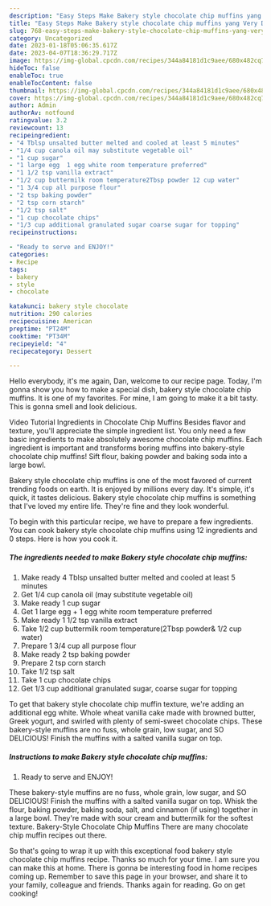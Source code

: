 ```yaml
---
description: "Easy Steps Make Bakery style chocolate chip muffins yang Very Delicious}"
title: "Easy Steps Make Bakery style chocolate chip muffins yang Very Delicious}"
slug: 768-easy-steps-make-bakery-style-chocolate-chip-muffins-yang-very-delicious
category: Uncategorized
date: 2023-01-18T05:06:35.617Z
date: 2023-04-07T18:36:29.717Z
image: https://img-global.cpcdn.com/recipes/344a84181d1c9aee/680x482cq70/bakery-style-chocolate-chip-muffins-recipe-main-photo.jpg
hideToc: false
enableToc: true
enableTocContent: false
thumbnail: https://img-global.cpcdn.com/recipes/344a84181d1c9aee/680x482cq70/bakery-style-chocolate-chip-muffins-recipe-main-photo.jpg
cover: https://img-global.cpcdn.com/recipes/344a84181d1c9aee/680x482cq70/bakery-style-chocolate-chip-muffins-recipe-main-photo.jpg
author: Admin
authorAv: notfound
ratingvalue: 3.2
reviewcount: 13
recipeingredient:
- "4 Tblsp unsalted butter melted and cooled at least 5 minutes"
- "1/4 cup canola oil may substitute vegetable oil"
- "1 cup sugar"
- "1 large egg  1 egg white room temperature preferred"
- "1 1/2 tsp vanilla extract"
- "1/2 cup buttermilk room temperature2Tbsp powder 12 cup water"
- "1 3/4 cup all purpose flour"
- "2 tsp baking powder"
- "2 tsp corn starch"
- "1/2 tsp salt"
- "1 cup chocolate chips"
- "1/3 cup additional granulated sugar coarse sugar for topping"
recipeinstructions:

- "Ready to serve and ENJOY!"
categories:
- Recipe
tags:
- bakery
- style
- chocolate

katakunci: bakery style chocolate 
nutrition: 290 calories
recipecuisine: American
preptime: "PT24M"
cooktime: "PT34M"
recipeyield: "4"
recipecategory: Dessert

---
```



Hello everybody, it's me again, Dan, welcome to our recipe page. Today, I'm gonna show you how to make a special dish, bakery style chocolate chip muffins. It is one of my favorites. For mine, I am going to make it a bit tasty. This is gonna smell and look delicious.

Video Tutorial Ingredients in Chocolate Chip Muffins Besides flavor and texture, you&#39;ll appreciate the simple ingredient list. You only need a few basic ingredients to make absolutely awesome chocolate chip muffins. Each ingredient is important and transforms boring muffins into bakery-style chocolate chip muffins! Sift flour, baking powder and baking soda into a large bowl.

Bakery style chocolate chip muffins is one of the most favored of current trending foods on earth. It is enjoyed by millions every day. It's simple, it's quick, it tastes delicious. Bakery style chocolate chip muffins is something that I've loved my entire life. They're fine and they look wonderful.


To begin with this particular recipe, we have to prepare a few ingredients. You can cook bakery style chocolate chip muffins using 12 ingredients and 0 steps. Here is how you cook it.

<!--inarticleads1-->

##### The ingredients needed to make Bakery style chocolate chip muffins:

1. Make ready 4 Tblsp unsalted butter melted and cooled at least 5 minutes
1. Get 1/4 cup canola oil (may substitute vegetable oil)
1. Make ready 1 cup sugar
1. Get 1 large egg + 1 egg white room temperature preferred
1. Make ready 1 1/2 tsp vanilla extract
1. Take 1/2 cup buttermilk room temperature(2Tbsp powder&amp; 1/2 cup water)
1. Prepare 1 3/4 cup all purpose flour
1. Make ready 2 tsp baking powder
1. Prepare 2 tsp corn starch
1. Take 1/2 tsp salt
1. Take 1 cup chocolate chips
1. Get 1/3 cup additional granulated sugar, coarse sugar for topping


To get that bakery style chocolate chip muffin texture, we&#39;re adding an additional egg white. Whole wheat vanilla cake made with browned butter, Greek yogurt, and swirled with plenty of semi-sweet chocolate chips. These bakery-style muffins are no fuss, whole grain, low sugar, and SO DELICIOUS! Finish the muffins with a salted vanilla sugar on top. 

<!--inarticleads2-->

##### Instructions to make Bakery style chocolate chip muffins:


1. Ready to serve and ENJOY!

These bakery-style muffins are no fuss, whole grain, low sugar, and SO DELICIOUS! Finish the muffins with a salted vanilla sugar on top. Whisk the flour, baking powder, baking soda, salt, and cinnamon (if using) together in a large bowl. They&#39;re made with sour cream and buttermilk for the softest texture. Bakery-Style Chocolate Chip Muffins There are many chocolate chip muffin recipes out there. 

So that's going to wrap it up with this exceptional food bakery style chocolate chip muffins recipe. Thanks so much for your time. I am sure you can make this at home. There is gonna be interesting food in home recipes coming up. Remember to save this page in your browser, and share it to your family, colleague and friends. Thanks again for reading. Go on get cooking!

